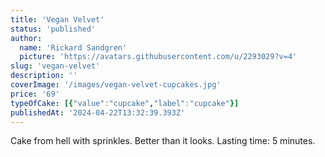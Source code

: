 ```yaml
---
title: 'Vegan Velvet'
status: 'published'
author:
  name: 'Rickard Sandgren'
  picture: 'https://avatars.githubusercontent.com/u/2293029?v=4'
slug: 'vegan-velvet'
description: ''
coverImage: '/images/vegan-velvet-cupcakes.jpg'
price: '69'
typeOfCake: [{"value":"cupcake","label":"cupcake"}]
publishedAt: '2024-04-22T13:32:39.393Z'
---
```


Cake from hell with sprinkles. Better than it looks. Lasting time: 5 minutes.